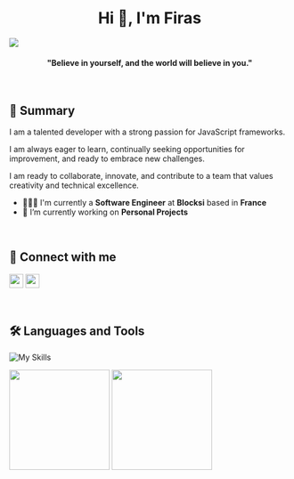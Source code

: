 <h1 align="center">Hi 👋, I'm Firas</h1>

<image src="https://camo.githubusercontent.com/07b047331ba9023ea7234e374f2bf9fcc2fc8c4a9117772f7584c877690743c0/68747470733a2f2f692e70696e696d672e636f6d2f6f726967696e616c732f32662f66342f32382f32666634323830303666336164653566313062656163363933373230363261622e676966" />

<h4 align="center">"Believe in yourself, and the world will believe in you."</h4>
<br/>

## 🚀 Summary
<p>I am a talented developer with a strong passion for JavaScript frameworks. 
  
  I am always eager to learn, continually seeking opportunities for improvement, and ready to embrace new challenges.
  
  I am ready to collaborate, innovate, and contribute to a team that values creativity and technical excellence.
</p>

- 👨🏻‍💻 I'm currently a **Software Engineer** at **Blocksi** based in **France**
- 🔭 I’m currently working on **Personal Projects**

<br/>

## 🔗 Connect with me

<p>
  <a href="https://www.linkedin.com/in/firasgacha"><img src="https://img.shields.io/badge/linkedin-%230077B5.svg?&style=for-the-badge&logo=linkedin&logoColor=white" height=25></a> 
  <a href="https://linktr.ee/firasgacha"><img src="https://img.shields.io/badge/linktree-%254f1a.svg?&style=for-the-badge&logo=linktree&logoColor=white" height=25></a> 
</p>

<br/>

## 🛠 Languages and Tools

![My Skills](https://skillicons.dev/icons?i=react,ts,vue,docker,nginx,css,tailwind,postgres,nodejs,mongodb,expressjs,git,github,gitlab,jenkins,lens,jira,bitbucket,linux,vscode)

<a><img src="https://github-readme-stats.vercel.app/api?username=firasgacha&show_icons=true&theme=swift" height="180"/></a>
<a><img src="https://github-readme-stats.vercel.app/api/top-langs/?username=firasgacha&theme=swift&layout=compact&hide=css" height="180"/></a>



